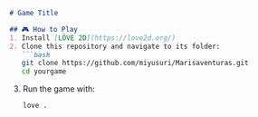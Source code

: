 ```markdown
# Game Title

## 🎮 How to Play
1. Install [LÖVE 2D](https://love2d.org/)
2. Clone this repository and navigate to its folder:
   ```bash
   git clone https://github.com/miyusuri/Marisaventuras.git
   cd yourgame
   ```
3. Run the game with:
   ```bash
   love .
   ```
